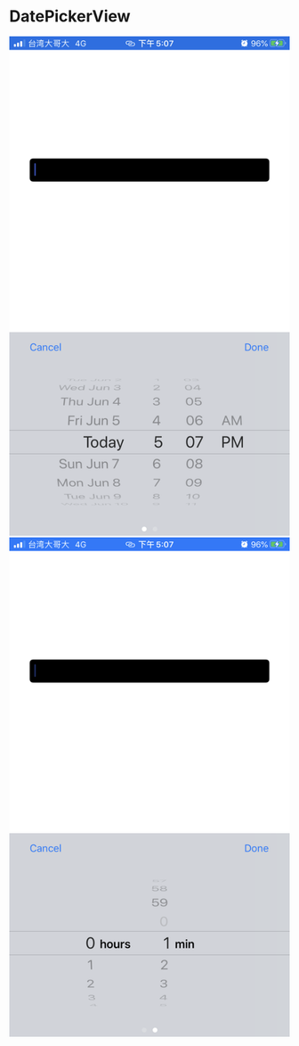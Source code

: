 # DatePickerView

![image](https://github.com/Anderson1997258/DatePickerView/blob/master/IMG_2668.PNG)
![image](https://github.com/Anderson1997258/DatePickerView/blob/master/IMG_2669.PNG)
